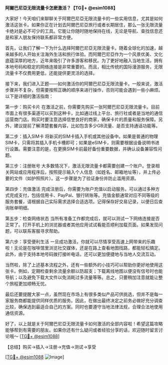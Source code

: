 **阿爾巴尼亞无限流量卡怎麽激活？【TG💪+ @esim1088】**

大家好！今天咱们来聊聊关于阿爾巴尼亞无限流量卡的一些实用信息，尤其是如何激活这张卡。如果你正在计划去阿爾巴尼亞旅行或者长期居住，那么一张无限流量卡绝对是必不可少的工具。它能让你随时随地保持在线，无论是导航、查找信息还是和家人朋友保持联系都非常方便。

首先，让我们了解一下为什么选择阿爾巴尼亞无限流量卡。随着全球化的加速，越来越多的人开始关注海外生活和旅行体验。而阿爾巴尼亞作为一个风景优美、文化底蕴深厚的地方，近年来吸引了许多游客和移民。为了更好地融入当地生活，拥有本地号码和稳定的网络连接是非常重要的。而且，相比传统的国际漫游服务，无限流量卡不仅费用更低，还能提供更灵活的选择。

接下来，我们进入正题——如何激活你的阿爾巴尼亞无限流量卡。一般来说，激活步骤并不复杂，但需要按照正确的顺序来进行操作，否则可能会遇到一些小麻烦。以下是详细的激活指南：

第一步：购买卡片
在激活之前，你需要先购买一张阿爾巴尼亞无限流量卡。目前市面上有很多渠道可以买到这种卡，比如通过线上平台、旅行社或者是当地的通信运营商门店。购买时要注意选择信誉良好的商家，确保卡片的质量和服务保障。另外，建议提前了解清楚套餐内容，比如包含多少GB流量、是否支持通话功能等。

第二步：插入SIM卡
将新买的SIM卡插入手机或其他设备中。如果是普通的物理SIM卡，只需将其插入手机卡槽即可；如果是eSIM卡，则需要根据设备说明书进行设置。需要注意的是，在更换SIM卡前最好备份重要数据，并确认设备兼容性问题。

第三步：注册账号
大多数情况下，激活无限流量卡都需要创建一个账户。登录相关网站或应用程序后，按照提示输入个人信息（如姓名、邮箱地址等），并上传必要的文件（如护照照片）。这一步骤是为了验证身份并防止滥用资源。

第四步：充值激活
完成注册后，你需要为账户充值以启动服务。可以通过多种方式完成支付，包括信用卡、PayPal、银行转账等。充值金额通常对应不同等级的服务套餐，请根据自己实际需求选择合适选项。记得保存好交易记录，以便日后查询账单明细。

第五步：检查网络状态
当所有准备工作都完成后，就可以测试一下网络连接是否正常了。打开手机上的浏览器或者其他应用试试看能否顺利加载页面。如果发现问题，可以联系客服寻求帮助。

第六步：享受便利生活
一旦成功激活，你就可以尽情享受高速上网带来的乐趣啦！无论是在咖啡馆里浏览社交媒体，还是在路上查看地图找路，都能轻松搞定。此外，由于支持本地号码拨打接听电话，还可以更加便捷地与当地人交流互动。

当然啦，除了上述基本流程之外，还有一些额外的小技巧可以帮助你更好地使用这张卡。例如，定期检查剩余流量余额以防超支；下载离线地图以便没有信号时也能导航；以及避免下载大文件以免消耗过多流量等等。总之，只要稍加注意就能让整个旅程更加顺畅无忧。

最后还要提醒大家一点，虽然现在市场上有很多类似产品可供挑选，但并不是每一家服务商都能提供同样优质的服务。因此，在做出最终决定之前务必做好充分调查比较，确保选到最适合自己的方案。同时也要遵守当地法律法规，合理合法地使用通信资源。

好了，以上就是关于阿爾巴尼亞无限流量卡如何激活的全部内容啦！希望这篇攻略能够帮到有需要的朋友。如果你还有什么疑问或者经验分享的话，欢迎随时留言讨论哦～ [[TG💪+ @esim1088](https://t.me/s/esim1088)]

【总结】购买→插入→注册→充值→测试→享受

[[TG💪+ @esim1088](https://t.me/s/esim1088) ![Image](https://i.postimg.cc/4NQfJmqS/Snipaste-2025-05-13-00-14-12.png)]